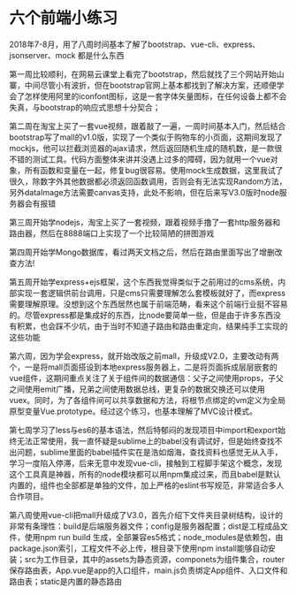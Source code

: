 # 六个前端小练习

2018年7-8月，用了八周时间基本了解了bootstrap、vue-cli、express、jsonserver、mock 都是什么东西

第一周比较顺利，在网易云课堂上看完了bootstrap，然后就找了三个网站开始山寨，中间尽管小有波折，但在bootstrap官网上基本都找到了解决方案，还顺便学会了怎样使用阿里的iconfont图标，这是一套字体矢量图标，在任何设备上都不会失真，与bootstrap的响应式思想十分契合；

第二周在淘宝上买了一套vue视频，跟着敲了一遍，一周时间基本入门，然后结合bootstrap写了mall的v1.0版，实现了一个类似于购物车的小页面，这期间发现了mockjs，他可以拦截浏览器的ajax请求，然后返回随机生成的随机数，是一款很不错的测试工具。代码方面整体来讲并没遇上过多的障碍，因为就用一个vue对象，所有函数和变量在一起，修复bug很容易。使用mock生成数据，这里我试了很久，除数字外其他数据都必须返回函数调用，否则会有无法实现Random方法，另外dataImage方法需要canvas支持，此处不影响，但在后来写V3.0版时node服务器会有报错

第三周开始学nodejs，淘宝上买了一套视频，跟着视频手撸了一套http服务器和路由器，然后在8888端口上实现了一个比较简陋的拼图游戏

第四周开始学Mongo数据库，看过两天文档之后，然后在路由里面写出了增删改查方法!

第五周开始学express+ejs框架，这个东西我觉得类似于之前用过的cms系统，内部实现一套逻辑供前台调用，只是cms只需要理解怎么套模板就好了，而express需要理解原理。没想到这个东西居然也属于前端范畴，看来这个前端行业挺不容易的。尽管express都是集成好的东西，比node要简单一些，但是由于许多东西没有积累，也会踩不少坑，由于当时不知道子路由和路由重定向，结果纯手工实现的这些功能

第六周，因为学会express，就开始改版之前mall，升级成V2.0，主要改动有两个，一是将mall页面搭设到本地express服务器上，二是将页面拆成层层嵌套的vue组件，这期间重点关注了关于组件间的数据通信：父子之间使用props，子父之间使用emit广播，兄弟之间使用数据总线，更复杂的数据交换还可以使用vuex。同时，为了各组件间可以共享数据和方法，将根节点绑定的vm定义为全局原型变量Vue.prototype。经过这个练习，也基本理解了MVC设计模式。

第七周学习了less与es6的基本语法，然后特郁闷的发现项目中import和export始终无法正常使用，我一直怀疑是sublime上的babel没有调试好，但是始终查找不出问题，sublime里面的babel插件实在是浩如烟海，查找资料也感觉无从入手，学习一度陷入停滞，后来无意中发现vue-cli，接触到工程脚手架这个概念，发现这个工具真是神器，所有的node模块都可以用npm集成过来，而且babel是默认内置的，组件也全部都是单独的文件，加上严格的eslint书写规范，非常适合多人合作项目。

第八周使用vue-cli把mall升级成了V3.0，首先介绍下文件夹目录树结构，设计的非常有条理性：build是后端服务器文件；config是服务器配置；dist是工程成品文件，使用npm run build 生成，全部兼容es5格式；node_modules是依赖包，由package.json索引，工程文件不必上传，根目录下使用npm install能够自动安装；src为工作目录，其中的assets为静态资源，componets为组件集合，router保存路由表，App.vue是app的入口组件，main.js负责绑定App组件、入口文件和路由表；static是内置的静态路由

